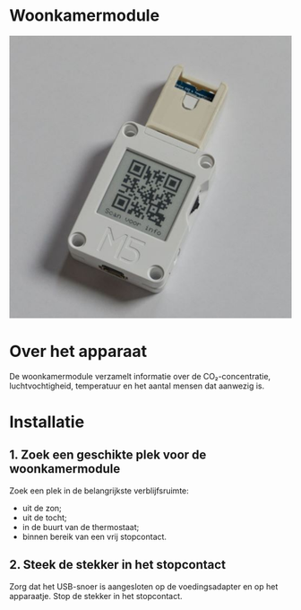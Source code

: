 # Woonkamermodule

![apparaat](../assets/device.jpg)

# Over het apparaat

De woonkamermodule verzamelt informatie over de CO₂-concentratie, luchtvochtigheid, temperatuur en het aantal mensen dat aanwezig is.
        
# Installatie

## 1. Zoek een geschikte plek voor de woonkamermodule

Zoek een plek in de belangrijkste verblijfsruimte:
- uit de zon;
- uit de tocht;
- in de buurt van de thermostaat;
- binnen bereik van een vrij stopcontact.

## 2. Steek de stekker in het stopcontact

Zorg dat het USB-snoer is aangesloten op de voedingsadapter en op het apparaatje. Stop de stekker in het stopcontact.